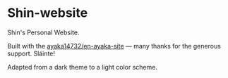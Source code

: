 # Shin-website

Shin's Personal Website.

Built with the [ayaka14732/en-ayaka-site](https://github.com/ayaka14732/en-ayaka-site) — many thanks for the generous support. Sláinte!

Adapted from a dark theme to a light color scheme.
